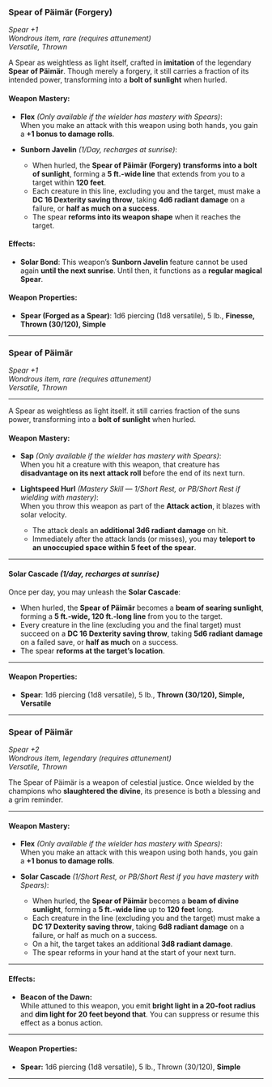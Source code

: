### **Spear of Päimär (Forgery)**

_Spear +1_  
_Wondrous item, rare (requires attunement)_  
_Versatile, Thrown_

A Spear as weightless as light itself, crafted in **imitation** of the legendary **Spear of Päimär**. Though merely a forgery, it still carries a fraction of its intended power, transforming into a **bolt of sunlight** when hurled.

#### **Weapon Mastery:**

- **Flex** _(Only available if the wielder has mastery with Spears)_:  
   When you make an attack with this weapon using both hands, you gain a **+1 bonus to damage rolls**.

- **Sunborn Javelin** _(1/Day, recharges at sunrise)_:
  - When hurled, the **Spear of Päimär (Forgery)** **transforms into a bolt of sunlight**, forming a **5 ft.-wide line** that extends from you to a target within **120 feet**.
  - Each creature in this line, excluding you and the target, must make a **DC 16 Dexterity saving throw**, taking **4d6 radiant damage** on a failure, or **half as much on a success**.
  - The spear **reforms into its weapon shape** when it reaches the target.

#### **Effects:**

- **Solar Bond**: This weapon’s **Sunborn Javelin** feature cannot be used again **until the next sunrise**. Until then, it functions as a **regular magical Spear**.

#### **Weapon Properties:**

- **Spear (Forged as a Spear)**: 1d6 piercing (1d8 versatile), 5 lb., **Finesse, Thrown (30/120), Simple**

---

### **Spear of Päimär**

_Spear +1_  
_Wondrous item, rare (requires attunement)_  
_Versatile, Thrown_

---

A Spear as weightless as light itself. it still carries fraction of the suns power, transforming into a **bolt of sunlight** when hurled.

#### **Weapon Mastery:**

- **Sap** _(Only available if the wielder has mastery with Spears)_:  
  When you hit a creature with this weapon, that creature has **disadvantage on its next attack roll** before the end of its next turn.

- **Lightspeed Hurl** _(Mastery Skill — 1/Short Rest, or PB/Short Rest if wielding with mastery)_:  
  When you throw this weapon as part of the **Attack action**, it blazes with solar velocity.
  - The attack deals an **additional 3d6 radiant damage** on hit.
  - Immediately after the attack lands (or misses), you may **teleport to an unoccupied space within 5 feet of the spear**.

---

#### **Solar Cascade** _(1/day, recharges at sunrise)_

Once per day, you may unleash the **Solar Cascade**:

- When hurled, the **Spear of Päimär** becomes a **beam of searing sunlight**, forming a **5 ft.-wide, 120 ft.-long line** from you to the target.
- Every creature in the line (excluding you and the final target) must succeed on a **DC 16 Dexterity saving throw**, taking **5d6 radiant damage** on a failed save, or **half as much** on a success.
- The spear **reforms at the target’s location**.

---

#### **Weapon Properties:**

- **Spear**: 1d6 piercing (1d8 versatile), 5 lb., **Thrown (30/120), Simple, Versatile**

---

### **Spear of Päimär**

_Spear +2_  
_Wondrous item, legendary (requires attunement)_  
_Versatile, Thrown_

The Spear of Päimär is a weapon of celestial justice. Once wielded by the champions who **slaughtered the divine**, its presence is both a blessing and a grim reminder.

---

#### **Weapon Mastery:**

- **Flex** _(Only available if the wielder has mastery with Spears)_:  
  When you make an attack with this weapon using both hands, you gain a **+1 bonus to damage rolls**.

- **Solar Cascade** _(1/Short Rest, or PB/Short Rest if you have mastery with Spears)_:
  - When hurled, the **Spear of Päimär** becomes a **beam of divine sunlight**, forming a **5 ft.-wide line** up to **120 feet** long.
  - Each creature in the line (excluding you and the target) must make a **DC 17 Dexterity saving throw**, taking **6d8 radiant damage** on a failure, or half as much on a success.
  - On a hit, the target takes an additional **3d8 radiant damage**.
  - The spear reforms in your hand at the start of your next turn.

---

#### **Effects:**

- **Beacon of the Dawn:**  
  While attuned to this weapon, you emit **bright light in a 20-foot radius** and **dim light for 20 feet beyond that**. You can suppress or resume this effect as a bonus action.

---

#### **Weapon Properties:**

- **Spear:** 1d6 piercing (1d8 versatile), 5 lb., Thrown (30/120), **Simple**

---
